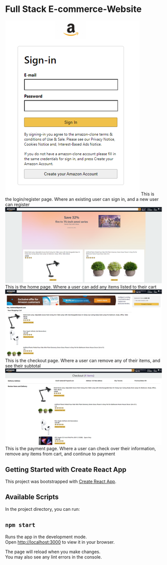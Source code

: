 # Full Stack E-commerce-Website

![](images/LoginPage.PNG)
This is the login/register page. Where an existing user can sign in, and a new user can register
![](images/HomeScreen.PNG)
This is the home page. Where a user can add any items listed to their cart
![](images/CheckoutPage.PNG)
This is the checkout page. Where a user can remove any of their items, and see their subtotal
![](images/PaymentPage.PNG)
This is the payment page. Where a user can check over their information, remove any items from cart, and continue to payment

## Getting Started with Create React App

This project was bootstrapped with [Create React App](https://github.com/facebook/create-react-app).

## Available Scripts

In the project directory, you can run:

## `npm start`

Runs the app in the development mode.\
Open [http://localhost:3000](http://localhost:3000) to view it in your browser.

The page will reload when you make changes.\
You may also see any lint errors in the console.

